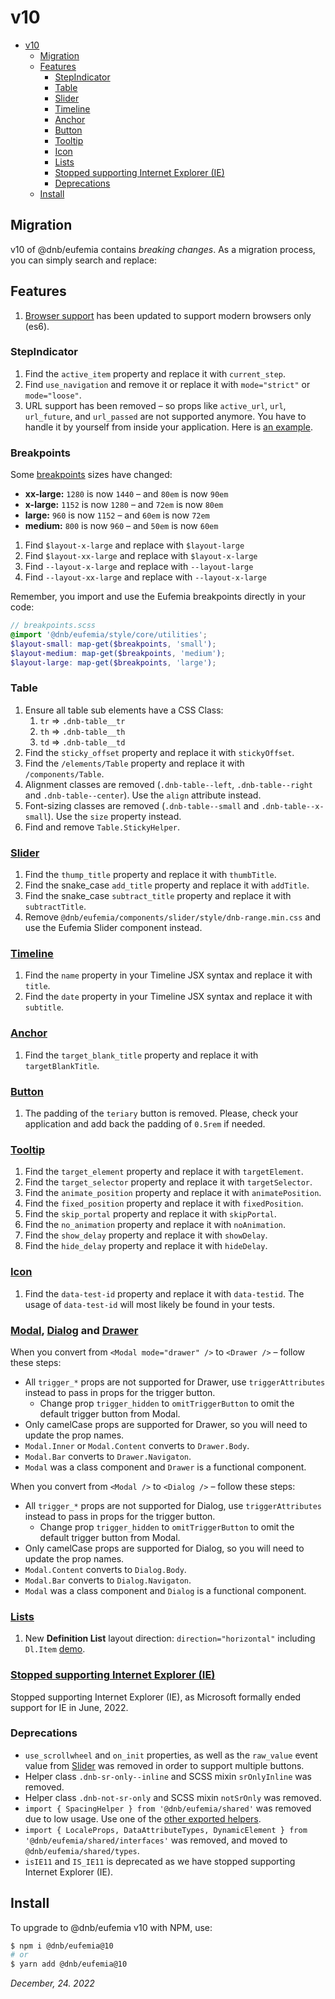 # v10

- [v10](#v10)
  - [Migration](#migration)
  - [Features](#features)
    - [StepIndicator](#stepindicator)
    - [Table](#table)
    - [Slider](#slider)
    - [Timeline](#timeline)
    - [Anchor](#anchor)
    - [Button](#button)
    - [Tooltip](#tooltip)
    - [Icon](#icon)
    - [Lists](#lists)
    - [Stopped supporting Internet Explorer (IE)](#stopped-supporting-internet-explorer-ie)
    - [Deprecations](#deprecations)
  - [Install](#install)

## Migration

v10 of @dnb/eufemia contains _breaking changes_. As a migration process, you can simply search and replace:

## Features

1. [Browser support](/uilib/usage/#supported-browsers-and-platforms) has been updated to support modern browsers only (es6).

### StepIndicator

1. Find the `active_item` property and replace it with `current_step`.
1. Find `use_navigation` and remove it or replace it with `mode="strict"` or `mode="loose"`.
1. URL support has been removed – so props like `active_url`, `url`, `url_future`, and `url_passed` are not supported anymore. You have to handle it by yourself from inside your application. Here is [an example](/uilib/components/step-indicator/#stepindicator-with-a-router).

### Breakpoints

Some [breakpoints](https://eufemia.dnb.no/uilib/usage/layout/media-queries) sizes have changed:

- **xx-large:** `1280` is now `1440` – and `80em` is now `90em`
- **x-large:** `1152` is now `1280` – and `72em` is now `80em`
- **large:** `960` is now `1152` – and `60em` is now `72em`
- **medium:** `800` is now `960` – and `50em` is now `60em`

1. Find `$layout-x-large` and replace with `$layout-large`
1. Find `$layout-xx-large` and replace with `$layout-x-large`
1. Find `--layout-x-large` and replace with `--layout-large`
1. Find `--layout-xx-large` and replace with `--layout-x-large`

Remember, you import and use the Eufemia breakpoints directly in your code:

```scss
// breakpoints.scss
@import '@dnb/eufemia/style/core/utilities';
$layout-small: map-get($breakpoints, 'small');
$layout-medium: map-get($breakpoints, 'medium');
$layout-large: map-get($breakpoints, 'large');
```

### Table

1. Ensure all table sub elements have a CSS Class:
   1. `tr` => `.dnb-table__tr`
   1. `th` => `.dnb-table__th`
   1. `td` => `.dnb-table__td`
1. Find the `sticky_offset` property and replace it with `stickyOffset`.
1. Find the `/elements/Table` property and replace it with `/components/Table`.
1. Alignment classes are removed (`.dnb-table--left`, `.dnb-table--right` and `.dnb-table--center`). Use the `align` attribute instead.
1. Font-sizing classes are removed (`.dnb-table--small` and `.dnb-table--x-small`). Use the `size` property instead.
1. Find and remove `Table.StickyHelper`.

### [Slider](/uilib/components/slider)

1. Find the `thump_title` property and replace it with `thumbTitle`.
1. Find the snake_case `add_title` property and replace it with `addTitle`.
1. Find the snake_case `subtract_title` property and replace it with `subtractTitle`.
1. Remove `@dnb/eufemia/components/slider/style/dnb-range.min.css` and use the Eufemia Slider component instead.

### [Timeline](/uilib/components/timeline)

1. Find the `name` property in your Timeline JSX syntax and replace it with `title`.
1. Find the `date` property in your Timeline JSX syntax and replace it with `subtitle`.

### [Anchor](/uilib/elements/anchor)

1. Find the `target_blank_title` property and replace it with `targetBlankTitle`.

### [Button](/uilib/components/button)

1. The padding of the `teriary` button is removed. Please, check your application and add back the padding of `0.5rem` if needed.

### [Tooltip](/uilib/components/tooltip)

1. Find the `target_element` property and replace it with `targetElement`.
1. Find the `target_selector` property and replace it with `targetSelector`.
1. Find the `animate_position` property and replace it with `animatePosition`.
1. Find the `fixed_position` property and replace it with `fixedPosition`.
1. Find the `skip_portal` property and replace it with `skipPortal`.
1. Find the `no_animation` property and replace it with `noAnimation`.
1. Find the `show_delay` property and replace it with `showDelay`.
1. Find the `hide_delay` property and replace it with `hideDelay`.

### [Icon](/uilib/components/icon)

1. Find the `data-test-id` property and replace it with `data-testid`.
   The usage of `data-test-id` will most likely be found in your tests.

### [Modal](/uilib/components/modal), [Dialog](/uilib/components/dialog) and [Drawer](/uilib/components/drawer)

When you convert from `<Modal mode="drawer" />` to `<Drawer />` – follow these steps:

- All `trigger_*` props are not supported for Drawer, use `triggerAttributes` instead to pass in props for the trigger button.
  - Change prop `trigger_hidden` to `omitTriggerButton` to omit the default trigger button from Modal.
- Only camelCase props are supported for Drawer, so you will need to update the prop names.
- `Modal.Inner` or `Modal.Content` converts to `Drawer.Body`.
- `Modal.Bar` converts to `Drawer.Navigaton`.
- `Modal` was a class component and `Drawer` is a functional component.

When you convert from `<Modal />` to `<Dialog />` – follow these steps:

- All `trigger_*` props are not supported for Dialog, use `triggerAttributes` instead to pass in props for the trigger button.
  - Change prop `trigger_hidden` to `omitTriggerButton` to omit the default trigger button from Modal.
- Only camelCase props are supported for Dialog, so you will need to update the prop names.
- `Modal.Content` converts to `Dialog.Body`.
- `Modal.Bar` converts to `Dialog.Navigaton`.
- `Modal` was a class component and `Dialog` is a functional component.

### [Lists](/uilib/elements/lists)

1. New **Definition List** layout direction: `direction="horizontal"` including `Dl.Item` [demo](https://eufemia.dnb.no/uilib/elements/lists/#definition-list-in-horizontal-direction).

### [Stopped supporting Internet Explorer (IE)](/uilib/usage/#supported-browsers-and-platforms)

Stopped supporting Internet Explorer (IE), as Microsoft formally ended support for IE in June, 2022.

### Deprecations

- `use_scrollwheel` and `on_init` properties, as well as the `raw_value` event value from [Slider](/uilib/components/slider) was removed in order to support multiple buttons.
- Helper class `.dnb-sr-only--inline` and SCSS mixin `srOnlyInline` was removed.
- Helper class `.dnb-not-sr-only` and SCSS mixin `notSrOnly` was removed.
- `import { SpacingHelper } from '@dnb/eufemia/shared'` was removed due to low usage. Use one of the [other exported helpers](/uilib/usage/layout/spacing).
- `import { LocaleProps, DataAttributeTypes, DynamicElement } from '@dnb/eufemia/shared/interfaces'` was removed, and moved to `@dnb/eufemia/shared/types`.
- `isIE11` and `IS_IE11` is deprecated as we have stopped supporting Internet Explorer (IE).

## Install

To upgrade to @dnb/eufemia v10 with NPM, use:

```bash
$ npm i @dnb/eufemia@10
# or
$ yarn add @dnb/eufemia@10
```

_December, 24. 2022_
